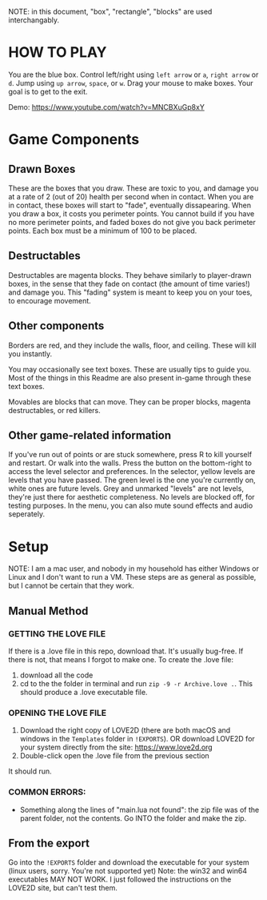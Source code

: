 NOTE: in this document, "box", "rectangle", "blocks" are used interchangably.

# HOW TO PLAY
You are the blue box. Control left/right using `left arrow` or `a`, `right arrow` or `d`. Jump using `up arrow`, `space`, or `w`.
Drag your mouse to make boxes. Your goal is to get to the exit.

Demo: https://www.youtube.com/watch?v=MNCBXuGp8xY

# Game Components

## Drawn Boxes
These are the boxes that you draw. These are toxic to you, and damage you at a rate of 2 (out of 20) health per second when in contact.
When you are in contact, these boxes will start to "fade", eventually dissapearing.
When you draw a box, it costs you perimeter points. You cannot build if you have no more perimeter points, and faded boxes do not give you back perimeter points.
Each box must be a minimum of 100 to be placed.

## Destructables
Destructables are magenta blocks. They behave similarly to player-drawn boxes, in the sense that they fade on contact (the amount of time varies!) and damage you.
This "fading" system is meant to keep you on your toes, to encourage movement.

## Other components
Borders are red, and they include the walls, floor, and ceiling. These will kill you instantly.

You may occasionally see text boxes. These are usually tips to guide you. Most of the things in this Readme are also present in-game through these text boxes.

Movables are blocks that can move. They can be proper blocks, magenta destructables, or red killers.

## Other game-related information
If you've run out of points or are stuck somewhere, press R to kill yourself and restart. Or walk into the walls.
Press the button on the bottom-right to access the level selector and preferences. In the selector, yellow levels are levels that you have passed. The green level is the one you're currently on, white ones are future levels. Grey and unmarked "levels" are not levels, they're just there for aesthetic completeness. No levels are blocked off, for testing purposes.
In the menu, you can also mute sound effects and audio seperately.

# Setup

NOTE: I am a mac user, and nobody in my household has either Windows or Linux and I don't want to run a VM. These steps are as general as possible, but I cannot be certain that they work.

## Manual Method
### GETTING THE LOVE FILE
If there is a .love file in this repo, download that. It's usually bug-free.
If there is not, that means I forgot to make one. To create the .love file:
1. download all the code
2. cd to the the folder in terminal and run `zip -9 -r Archive.love .`. This should produce a .love executable file.

### OPENING THE LOVE FILE
1. Download the right copy of LOVE2D (there are both macOS and windows in the `Templates` folder in `!EXPORTS`). OR download LOVE2D for your system directly from the site: https://www.love2d.org
3. Double-click open the .love file from the previous section

It should run. 

### COMMON ERRORS:
- Something along the lines of "main.lua not found": the zip file was of the parent folder, not the contents. Go INTO the folder and make the zip.

## From the export
Go into the `!EXPORTS` folder and download the executable for your system (linux users, sorry. You're not supported yet)
Note: the win32 and win64 executables MAY NOT WORK. I just followed the instructions on the LOVE2D site, but can't test them. 
